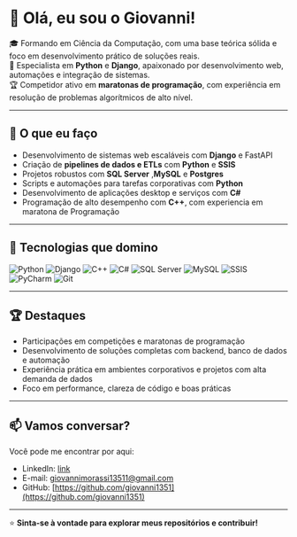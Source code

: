 # 👋 Olá, eu sou o Giovanni!

🎓 Formando em Ciência da Computação, com uma base teórica sólida e foco em desenvolvimento prático de soluções reais.  
🐍 Especialista em **Python** e **Django**, apaixonado por desenvolvimento web, automações e integração de sistemas.  
🏆 Competidor ativo em **maratonas de programação**, com experiência em resolução de problemas algorítmicos de alto nível.  

---

## 💼 O que eu faço

- Desenvolvimento de sistemas web escaláveis com **Django** e FastAPI
- Criação de **pipelines de dados e ETLs** com **Python** e **SSIS**
- Projetos robustos com **SQL Server** ,**MySQL** e **Postgres**
- Scripts e automações para tarefas corporativas com **Python**
- Desenvolvimento de aplicações desktop e serviços com **C#**
- Programação de alto desempenho com **C++**, com experiencia em maratona de Programação

---

## 🧠 Tecnologias que domino

![Python](https://img.shields.io/badge/-Python-3776AB?style=flat&logo=python&logoColor=white)
![Django](https://img.shields.io/badge/-Django-092E20?style=flat&logo=django&logoColor=white)
![C++](https://img.shields.io/badge/-C++-00599C?style=flat&logo=c%2B%2B&logoColor=white)
![C#](https://img.shields.io/badge/-C%23-239120?style=flat&logo=c-sharp&logoColor=white)
![SQL Server](https://img.shields.io/badge/-SQL%20Server-CC2927?style=flat&logo=microsoftsqlserver&logoColor=white)
![MySQL](https://img.shields.io/badge/-MySQL-4479A1?style=flat&logo=mysql&logoColor=white)
![SSIS](https://img.shields.io/badge/-SSIS-0078D4?style=flat&logo=microsoft&logoColor=white)
![PyCharm](https://img.shields.io/badge/-PyCharm-000000?style=flat&logo=pycharm&logoColor=white)
![Git](https://img.shields.io/badge/-Git-F05032?style=flat&logo=git&logoColor=white)

---

## 🏆 Destaques

- Participações em competições e maratonas de programação
- Desenvolvimento de soluções completas com backend, banco de dados e automação
- Experiência prática em ambientes corporativos e projetos com alta demanda de dados
- Foco em performance, clareza de código e boas práticas

---


## 📫 Vamos conversar?

Você pode me encontrar por aqui:

- LinkedIn: [link](https://www.linkedin.com/in/giovanni-morassi-685065271/)
- E-mail: giovannimorassi13511@gmail.com
- GitHub: [https://github.com/giovanni1351](https://github.com/giovanni1351)

---

⭐ **Sinta-se à vontade para explorar meus repositórios e contribuir!**
